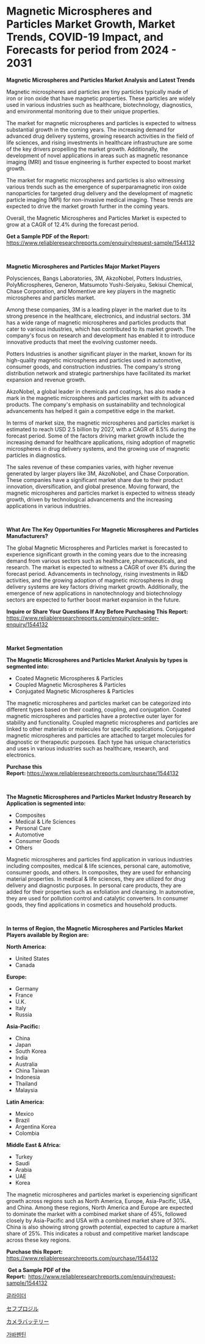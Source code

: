<p><h1>Magnetic Microspheres and Particles Market Growth, Market Trends, COVID-19 Impact, and Forecasts for period from 2024 - 2031</h1></p><p><strong>Magnetic Microspheres and Particles Market Analysis and Latest Trends</strong></p>
<p><p>Magnetic microspheres and particles are tiny particles typically made of iron or iron oxide that have magnetic properties. These particles are widely used in various industries such as healthcare, biotechnology, diagnostics, and environmental monitoring due to their unique properties.</p><p>The market for magnetic microspheres and particles is expected to witness substantial growth in the coming years. The increasing demand for advanced drug delivery systems, growing research activities in the field of life sciences, and rising investments in healthcare infrastructure are some of the key drivers propelling the market growth. Additionally, the development of novel applications in areas such as magnetic resonance imaging (MRI) and tissue engineering is further expected to boost market growth.</p><p>The market for magnetic microspheres and particles is also witnessing various trends such as the emergence of superparamagnetic iron oxide nanoparticles for targeted drug delivery and the development of magnetic particle imaging (MPI) for non-invasive medical imaging. These trends are expected to drive the market growth further in the coming years.</p><p>Overall, the Magnetic Microspheres and Particles Market is expected to grow at a CAGR of 12.4% during the forecast period.</p></p>
<p><strong>Get a Sample PDF of the Report:&nbsp;</strong> <a href="https://www.reliableresearchreports.com/enquiry/request-sample/1544132">https://www.reliableresearchreports.com/enquiry/request-sample/1544132</a></p>
<p>&nbsp;</p>
<p><strong>Magnetic Microspheres and Particles Major Market Players</strong></p>
<p><p>Polysciences, Bangs Laboratories, 3M, AkzoNobel, Potters Industries, PolyMicrospheres, Generon, Matsumoto Yushi-Seiyaku, Sekisui Chemical, Chase Corporation, and Momentive are key players in the magnetic microspheres and particles market.</p><p>Among these companies, 3M is a leading player in the market due to its strong presence in the healthcare, electronics, and industrial sectors. 3M has a wide range of magnetic microspheres and particles products that cater to various industries, which has contributed to its market growth. The company's focus on research and development has enabled it to introduce innovative products that meet the evolving customer needs.</p><p>Potters Industries is another significant player in the market, known for its high-quality magnetic microspheres and particles used in automotive, consumer goods, and construction industries. The company's strong distribution network and strategic partnerships have facilitated its market expansion and revenue growth.</p><p>AkzoNobel, a global leader in chemicals and coatings, has also made a mark in the magnetic microspheres and particles market with its advanced products. The company's emphasis on sustainability and technological advancements has helped it gain a competitive edge in the market.</p><p>In terms of market size, the magnetic microspheres and particles market is estimated to reach USD 2.5 billion by 2027, with a CAGR of 8.5% during the forecast period. Some of the factors driving market growth include the increasing demand for healthcare applications, rising adoption of magnetic microspheres in drug delivery systems, and the growing use of magnetic particles in diagnostics.</p><p>The sales revenue of these companies varies, with higher revenue generated by larger players like 3M, AkzoNobel, and Chase Corporation. These companies have a significant market share due to their product innovation, diversification, and global presence. Moving forward, the magnetic microspheres and particles market is expected to witness steady growth, driven by technological advancements and the increasing applications in various industries.</p></p>
<p>&nbsp;</p>
<p><strong>What Are The Key Opportunities For Magnetic Microspheres and Particles Manufacturers?</strong></p>
<p><p>The global Magnetic Microspheres and Particles market is forecasted to experience significant growth in the coming years due to the increasing demand from various sectors such as healthcare, pharmaceuticals, and research. The market is expected to witness a CAGR of over 8% during the forecast period. Advancements in technology, rising investments in R&D activities, and the growing adoption of magnetic microspheres in drug delivery systems are key factors driving market growth. Additionally, the emergence of new applications in nanotechnology and biotechnology sectors are expected to further boost market expansion in the future.</p></p>
<p><strong>Inquire or Share Your Questions If Any Before Purchasing This Report:</strong> <a href="https://www.reliableresearchreports.com/enquiry/pre-order-enquiry/1544132">https://www.reliableresearchreports.com/enquiry/pre-order-enquiry/1544132</a></p>
<p>&nbsp;</p>
<p><strong>Market Segmentation</strong></p>
<p><strong>The Magnetic Microspheres and Particles Market Analysis by types is segmented into:</strong></p>
<p><ul><li>Coated Magnetic Microspheres & Particles</li><li>Coupled Magnetic Microspheres & Particles</li><li>Conjugated Magnetic Microspheres & Particles</li></ul></p>
<p><p>The magnetic microspheres and particles market can be categorized into different types based on their coating, coupling, and conjugation. Coated magnetic microspheres and particles have a protective outer layer for stability and functionality. Coupled magnetic microspheres and particles are linked to other materials or molecules for specific applications. Conjugated magnetic microspheres and particles are attached to target molecules for diagnostic or therapeutic purposes. Each type has unique characteristics and uses in various industries such as healthcare, research, and electronics.</p></p>
<p><strong>Purchase this Report:&nbsp;</strong><a href="https://www.reliableresearchreports.com/purchase/1544132">https://www.reliableresearchreports.com/purchase/1544132</a></p>
<p>&nbsp;</p>
<p><strong>The Magnetic Microspheres and Particles Market Industry Research by Application is segmented into:</strong></p>
<p><ul><li>Composites</li><li>Medical & Life Sciences</li><li>Personal Care</li><li>Automotive</li><li>Consumer Goods</li><li>Others</li></ul></p>
<p><p>Magnetic microspheres and particles find application in various industries including composites, medical & life sciences, personal care, automotive, consumer goods, and others. In composites, they are used for enhancing material properties. In medical & life sciences, they are utilized for drug delivery and diagnostic purposes. In personal care products, they are added for their properties such as exfoliation and cleansing. In automotive, they are used for pollution control and catalytic converters. In consumer goods, they find applications in cosmetics and household products.</p></p>
<p>&nbsp;</p>
<p><strong>In terms of Region, the Magnetic Microspheres and Particles Market Players available by Region are:</strong></p>
<p>
    <p> <strong> North America: </strong>
        <ul>
            <li>United States</li>
            <li>Canada</li>
        </ul>
        </p> 
    <p> <strong> Europe: </strong>
        <ul>
            <li>Germany</li>
            <li>France</li>
            <li>U.K.</li>
            <li>Italy</li>
            <li>Russia</li>
        </ul>
        </p> 
    <p> <strong> Asia-Pacific: </strong>
        <ul>
            <li>China</li>
            <li>Japan</li>
            <li>South Korea</li>
            <li>India</li>
            <li>Australia</li>
            <li>China Taiwan</li>
            <li>Indonesia</li>
            <li>Thailand</li>
            <li>Malaysia</li>
        </ul>
        </p> 
    <p> <strong> Latin America: </strong>
        <ul>
            <li>Mexico</li>
            <li>Brazil</li>
            <li>Argentina Korea</li>
            <li>Colombia</li>
        </ul>
        </p> 
    <p> <strong> Middle East & Africa: </strong>
        <ul>
            <li>Turkey</li>
            <li>Saudi</li>
            <li>Arabia</li>
            <li>UAE</li>
            <li>Korea</li>
        </ul>
    </p>
    </p>
<p><p>The magnetic microspheres and particles market is experiencing significant growth across regions such as North America, Europe, Asia-Pacific, USA, and China. Among these regions, North America and Europe are expected to dominate the market with a combined market share of 45%, followed closely by Asia-Pacific and USA with a combined market share of 30%. China is also showing strong growth potential, expected to capture a market share of 25%. This indicates a robust and competitive market landscape across these key regions.</p></p>
<p><strong>Purchase this Report: </strong><a href="https://www.reliableresearchreports.com/purchase/1544132">https://www.reliableresearchreports.com/purchase/1544132</a></p>
<p>&nbsp;<strong>Get a Sample PDF of the Report:&nbsp;&nbsp;</strong><a href="https://www.reliableresearchreports.com/enquiry/request-sample/1544132">https://www.reliableresearchreports.com/enquiry/request-sample/1544132</a></p>
<p><strong></strong></p>
<p><p><a href="https://medium.com/@raisin7568/%EA%B8%80%EB%9D%BC%EC%9D%B4%EB%8D%94-%EC%8B%9C%EC%9E%A5-%EC%A1%B0%EC%82%AC-%EB%B3%B4%EA%B3%A0%EC%84%9C-%EA%B7%B8-%EC%97%AD%EC%82%AC-%EB%B0%8F-2024%EB%85%84%EB%B6%80%ED%84%B0-2031%EB%85%84%EA%B9%8C%EC%A7%80%EC%9D%98-%EC%98%88%EC%B8%A1-dfc8fc63335e">글라이더</a></p><p><a href="https://medium.com/@jackieshlerin98056/%E3%82%BB%E3%83%95%E3%83%97%E3%83%AD%E3%82%B8%E3%83%AB%E5%B8%82%E5%A0%B4%E5%88%86%E6%9E%90-%E3%81%9D%E3%81%AEcagr-%E5%B8%82%E5%A0%B4%E3%82%BB%E3%82%B0%E3%83%A1%E3%83%B3%E3%83%86%E3%83%BC%E3%82%B7%E3%83%A7%E3%83%B3%E3%81%A8%E3%82%B0%E3%83%AD%E3%83%BC%E3%83%90%E3%83%AB%E6%A5%AD%E7%95%8C%E6%A6%82%E8%A6%81-83de4ce4d5c6">セフプロジル</a></p><p><a href="https://medium.com/@jackieshlerin98056/%E3%82%AB%E3%83%A1%E3%83%A9%E3%81%AE%E3%83%90%E3%83%83%E3%83%86%E3%83%AA%E3%83%BC%E5%B8%82%E5%A0%B4%E3%81%AF-%E5%B8%82%E5%A0%B4%E3%82%B7%E3%82%A7%E3%82%A2-%E8%A6%8F%E6%A8%A1-%E3%81%8A%E3%82%88%E3%81%B32031%E5%B9%B4%E3%81%BE%E3%81%A7%E3%81%AE%E4%BA%88%E6%B8%AC%E3%81%AB%E7%84%A6%E7%82%B9%E3%82%92%E5%BD%93%E3%81%A6%E3%81%A6%E3%81%84%E3%81%BE%E3%81%99-50fc7bbc6a2b">カメラバッテリー</a></p><p><a href="https://medium.com/@raisin7568/gabapentin-%EC%8B%9C%EC%9E%A5-%EC%A0%84%EB%A7%9D-%EC%82%B0%EC%97%85-%EA%B0%9C%EC%9A%94-%EB%B0%8F-%EC%98%88%EC%B8%A1-2024%EB%85%84%EB%B6%80%ED%84%B0-2031%EB%85%84%EA%B9%8C%EC%A7%80-673ed376ecb6">가바펜틴</a></p></p>